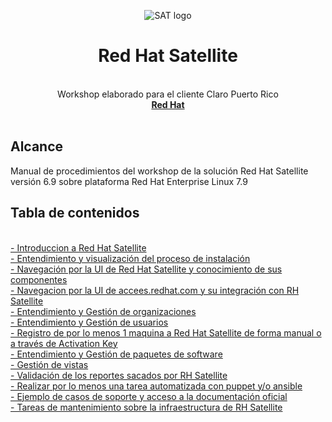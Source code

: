 <p align="center"><img src="https://github.com/gpulido-redhat/tecnologiasredhat/blob/master/images/sat_logo.png?raw=true" alt="SAT logo">
</p>
<h1 align="center">Red Hat Satellite</h1>
<p align="center">
<br>Workshop elaborado para el cliente Claro Puerto Rico
  <br><a href="https://www.redhat.com"><strong>Red Hat</strong></a>
  <br>
  <br>
</p>


<h2>Alcance</h2>

Manual de procedimientos del workshop de la solución Red Hat Satellite versión 6.9 sobre plataforma Red Hat Enterprise Linux 7.9

<h2>Tabla de contenidos</h2>
<br><a href="sat01">- Introduccion a Red Hat Satellite
<br><a href="sat02">- Entendimiento y visualización del proceso de instalación</a>
<br><a href="sat03">- Navegación por la UI de Red Hat Satellite y conocimiento de sus componentes</a>
<br><a href="sat04">- Navegacion por la UI de accees.redhat.com y su integración con RH Satellite</a>
<br><a href="sat05">- Entendimiento y Gestión de organizaciones</a>
<br><a href="sat06">- Entendimiento y Gestión de usuarios</a>
<br><a href="sat07">- Registro de por lo menos 1 maquina a Red Hat Satellite de forma manual o a través de Activation Key</a>
<br><a href="sat08">- Entendimiento y Gestión de paquetes de software</a>
<br><a href="sat09">- Gestión de vistas</a>
<br><a href="sat10">- Validación de los reportes sacados por RH Satellite</a>
<br><a href="sat15">- Realizar por lo menos una tarea automatizada con puppet y/o ansible</a>
<br><a href="sat14">- Ejemplo de casos de soporte y acceso a la documentación oficial</a>
<br><a href="sat13">- Tareas de mantenimiento sobre la infraestructura de RH Satellite</a>
